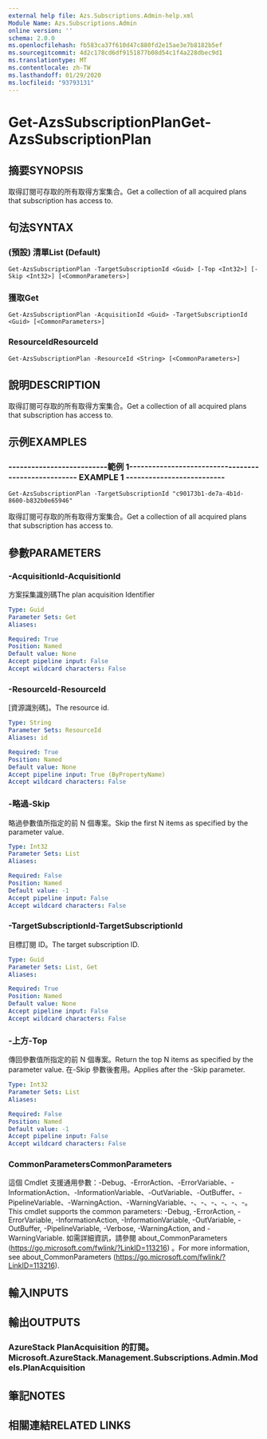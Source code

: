 ```yaml
---
external help file: Azs.Subscriptions.Admin-help.xml
Module Name: Azs.Subscriptions.Admin
online version: ''
schema: 2.0.0
ms.openlocfilehash: fb583ca37f610d47c880fd2e15ae3e7b8182b5ef
ms.sourcegitcommit: 4d2c178cd6df9151877b08d54c1f4a228dbec9d1
ms.translationtype: MT
ms.contentlocale: zh-TW
ms.lasthandoff: 01/29/2020
ms.locfileid: "93793131"
---
```

# <span data-ttu-id="f7246-101">Get-AzsSubscriptionPlan</span><span class="sxs-lookup"><span data-stu-id="f7246-101">Get-AzsSubscriptionPlan</span></span>

## <span data-ttu-id="f7246-102">摘要</span><span class="sxs-lookup"><span data-stu-id="f7246-102">SYNOPSIS</span></span>
<span data-ttu-id="f7246-103">取得訂閱可存取的所有取得方案集合。</span><span class="sxs-lookup"><span data-stu-id="f7246-103">Get a collection of all acquired plans that subscription has access to.</span></span>

## <span data-ttu-id="f7246-104">句法</span><span class="sxs-lookup"><span data-stu-id="f7246-104">SYNTAX</span></span>

### <span data-ttu-id="f7246-105"> (預設) 清單</span><span class="sxs-lookup"><span data-stu-id="f7246-105">List (Default)</span></span>
```
Get-AzsSubscriptionPlan -TargetSubscriptionId <Guid> [-Top <Int32>] [-Skip <Int32>] [<CommonParameters>]
```

### <span data-ttu-id="f7246-106">獲取</span><span class="sxs-lookup"><span data-stu-id="f7246-106">Get</span></span>
```
Get-AzsSubscriptionPlan -AcquisitionId <Guid> -TargetSubscriptionId <Guid> [<CommonParameters>]
```

### <span data-ttu-id="f7246-107">ResourceId</span><span class="sxs-lookup"><span data-stu-id="f7246-107">ResourceId</span></span>
```
Get-AzsSubscriptionPlan -ResourceId <String> [<CommonParameters>]
```

## <span data-ttu-id="f7246-108">說明</span><span class="sxs-lookup"><span data-stu-id="f7246-108">DESCRIPTION</span></span>
<span data-ttu-id="f7246-109">取得訂閱可存取的所有取得方案集合。</span><span class="sxs-lookup"><span data-stu-id="f7246-109">Get a collection of all acquired plans that subscription has access to.</span></span>

## <span data-ttu-id="f7246-110">示例</span><span class="sxs-lookup"><span data-stu-id="f7246-110">EXAMPLES</span></span>

### <span data-ttu-id="f7246-111">--------------------------範例 1--------------------------</span><span class="sxs-lookup"><span data-stu-id="f7246-111">-------------------------- EXAMPLE 1 --------------------------</span></span>
```
Get-AzsSubscriptionPlan -TargetSubscriptionId "c90173b1-de7a-4b1d-8600-b832b0e65946"
```

<span data-ttu-id="f7246-112">取得訂閱可存取的所有取得方案集合。</span><span class="sxs-lookup"><span data-stu-id="f7246-112">Get a collection of all acquired plans that subscription has access to.</span></span>

## <span data-ttu-id="f7246-113">參數</span><span class="sxs-lookup"><span data-stu-id="f7246-113">PARAMETERS</span></span>

### <span data-ttu-id="f7246-114">-AcquisitionId</span><span class="sxs-lookup"><span data-stu-id="f7246-114">-AcquisitionId</span></span>
<span data-ttu-id="f7246-115">方案採集識別碼</span><span class="sxs-lookup"><span data-stu-id="f7246-115">The plan acquisition Identifier</span></span>

```yaml
Type: Guid
Parameter Sets: Get
Aliases: 

Required: True
Position: Named
Default value: None
Accept pipeline input: False
Accept wildcard characters: False
```

### <span data-ttu-id="f7246-116">-ResourceId</span><span class="sxs-lookup"><span data-stu-id="f7246-116">-ResourceId</span></span>
<span data-ttu-id="f7246-117">[資源識別碼]。</span><span class="sxs-lookup"><span data-stu-id="f7246-117">The resource id.</span></span>

```yaml
Type: String
Parameter Sets: ResourceId
Aliases: id

Required: True
Position: Named
Default value: None
Accept pipeline input: True (ByPropertyName)
Accept wildcard characters: False
```

### <span data-ttu-id="f7246-118">-略過</span><span class="sxs-lookup"><span data-stu-id="f7246-118">-Skip</span></span>
<span data-ttu-id="f7246-119">略過參數值所指定的前 N 個專案。</span><span class="sxs-lookup"><span data-stu-id="f7246-119">Skip the first N items as specified by the parameter value.</span></span>

```yaml
Type: Int32
Parameter Sets: List
Aliases: 

Required: False
Position: Named
Default value: -1
Accept pipeline input: False
Accept wildcard characters: False
```

### <span data-ttu-id="f7246-120">-TargetSubscriptionId</span><span class="sxs-lookup"><span data-stu-id="f7246-120">-TargetSubscriptionId</span></span>
<span data-ttu-id="f7246-121">目標訂閱 ID。</span><span class="sxs-lookup"><span data-stu-id="f7246-121">The target subscription ID.</span></span>

```yaml
Type: Guid
Parameter Sets: List, Get
Aliases: 

Required: True
Position: Named
Default value: None
Accept pipeline input: False
Accept wildcard characters: False
```

### <span data-ttu-id="f7246-122">-上方</span><span class="sxs-lookup"><span data-stu-id="f7246-122">-Top</span></span>
<span data-ttu-id="f7246-123">傳回參數值所指定的前 N 個專案。</span><span class="sxs-lookup"><span data-stu-id="f7246-123">Return the top N items as specified by the parameter value.</span></span>
<span data-ttu-id="f7246-124">在-Skip 參數後套用。</span><span class="sxs-lookup"><span data-stu-id="f7246-124">Applies after the -Skip parameter.</span></span>

```yaml
Type: Int32
Parameter Sets: List
Aliases: 

Required: False
Position: Named
Default value: -1
Accept pipeline input: False
Accept wildcard characters: False
```

### <span data-ttu-id="f7246-125">CommonParameters</span><span class="sxs-lookup"><span data-stu-id="f7246-125">CommonParameters</span></span>
<span data-ttu-id="f7246-126">這個 Cmdlet 支援通用參數：-Debug、-ErrorAction、-ErrorVariable、-InformationAction、-InformationVariable、-OutVariable、-OutBuffer、-PipelineVariable、-WarningAction、-WarningVariable、-、-、-、-、-、-。</span><span class="sxs-lookup"><span data-stu-id="f7246-126">This cmdlet supports the common parameters: -Debug, -ErrorAction, -ErrorVariable, -InformationAction, -InformationVariable, -OutVariable, -OutBuffer, -PipelineVariable, -Verbose, -WarningAction, and -WarningVariable.</span></span> <span data-ttu-id="f7246-127">如需詳細資訊，請參閱 about_CommonParameters (https://go.microsoft.com/fwlink/?LinkID=113216) 。</span><span class="sxs-lookup"><span data-stu-id="f7246-127">For more information, see about_CommonParameters (https://go.microsoft.com/fwlink/?LinkID=113216).</span></span>

## <span data-ttu-id="f7246-128">輸入</span><span class="sxs-lookup"><span data-stu-id="f7246-128">INPUTS</span></span>

## <span data-ttu-id="f7246-129">輸出</span><span class="sxs-lookup"><span data-stu-id="f7246-129">OUTPUTS</span></span>

### <span data-ttu-id="f7246-130">AzureStack PlanAcquisition 的訂閱。</span><span class="sxs-lookup"><span data-stu-id="f7246-130">Microsoft.AzureStack.Management.Subscriptions.Admin.Models.PlanAcquisition</span></span>

## <span data-ttu-id="f7246-131">筆記</span><span class="sxs-lookup"><span data-stu-id="f7246-131">NOTES</span></span>

## <span data-ttu-id="f7246-132">相關連結</span><span class="sxs-lookup"><span data-stu-id="f7246-132">RELATED LINKS</span></span>

